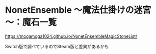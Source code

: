 # NonetEnsemble ～魔法仕掛けの迷宮～：魔石一覧

https://mogamoga1024.github.io/NonetEnsembleMagicStoneList/  

Switch版で調べているのでSteam版と差異があるかも
